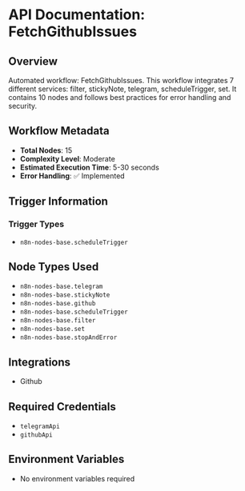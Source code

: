 # API Documentation: FetchGithubIssues

## Overview
Automated workflow: FetchGithubIssues. This workflow integrates 7 different services: filter, stickyNote, telegram, scheduleTrigger, set. It contains 10 nodes and follows best practices for error handling and security.

## Workflow Metadata
- **Total Nodes**: 15
- **Complexity Level**: Moderate
- **Estimated Execution Time**: 5-30 seconds
- **Error Handling**: ✅ Implemented

## Trigger Information
### Trigger Types
- `n8n-nodes-base.scheduleTrigger`

## Node Types Used
- `n8n-nodes-base.telegram`
- `n8n-nodes-base.stickyNote`
- `n8n-nodes-base.github`
- `n8n-nodes-base.scheduleTrigger`
- `n8n-nodes-base.filter`
- `n8n-nodes-base.set`
- `n8n-nodes-base.stopAndError`

## Integrations
- Github

## Required Credentials
- `telegramApi`
- `githubApi`

## Environment Variables
- No environment variables required
